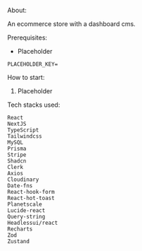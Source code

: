 About:

An ecommerce store with a dashboard cms.

Prerequisites:
* Placeholder
```
PLACEHOLDER_KEY=
```

How to start:
1. Placeholder

Tech stacks used:

    React
    NextJS
    TypeScript
    Tailwindcss
    MySQL
    Prisma
    Stripe
    Shadcn
    Clerk
    Axios
    Cloudinary
    Date-fns
    React-hook-form
    React-hot-toast
    Planetscale
    Lucide-react
    Query-string
    Headlessui/react
    Recharts
    Zod
    Zustand


